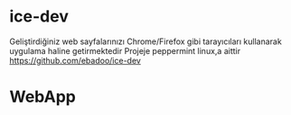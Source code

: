 # ice-dev
Geliştirdiğiniz web sayfalarınızı Chrome/Firefox gibi tarayıcıları kullanarak uygulama haline getirmektedir
    Projeje peppermint linux,a aittir 
       https://github.com/ebadoo/ice-dev

# WebApp 
